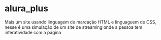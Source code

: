 # alura_plus
Mais um site usando linguagem de marcação HTML e linguaguem de CSS, nesse é uma simulação de um site de streaming onde a pessoa tem interatividade com a página
